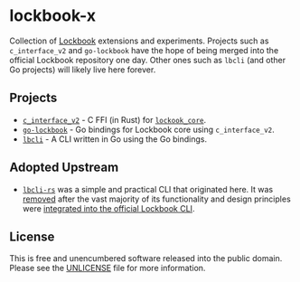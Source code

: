 # lockbook-x

Collection of [Lockbook](https://github.com/lockbook/lockbook) extensions and
experiments. Projects such as `c_interface_v2` and `go-lockbook` have the hope
of being merged into the official Lockbook repository one day. Other ones such
as `lbcli` (and other Go projects) will likely live here forever.

## Projects

* [`c_interface_v2`](./c_interface_v2) - C FFI (in Rust) for [`lockook_core`](https://github.com/lockbook/lockbook/tree/master/libs/core).
* [`go-lockbook`](./go-lockbook) - Go bindings for Lockbook core using `c_interface_v2`.
* [`lbcli`](./lbcli) - A CLI written in Go using the Go bindings.

## Adopted Upstream

* [`lbcli-rs`](https://github.com/steverusso/lockbook-x/tree/b8803ebdc0928eafa14d414b842de20fc0573f99/lbcli-rs)
  was a simple and practical CLI that originated here. It was
  [removed](https://github.com/steverusso/lockbook-x/pull/12) after the vast
  majority of its functionality and design principles were [integrated into the
  official Lockbook CLI](https://github.com/lockbook/lockbook/pull/1561).

## License

This is free and unencumbered software released into the public domain. Please
see the [UNLICENSE](./UNLICENSE) file for more information.

